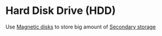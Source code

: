 # Hard Disk Drive (HDD)

Use [Magnetic disks](Magnetic%20disks.md) to store big amount of [Secondary storage](Secondary%20storage.md)

